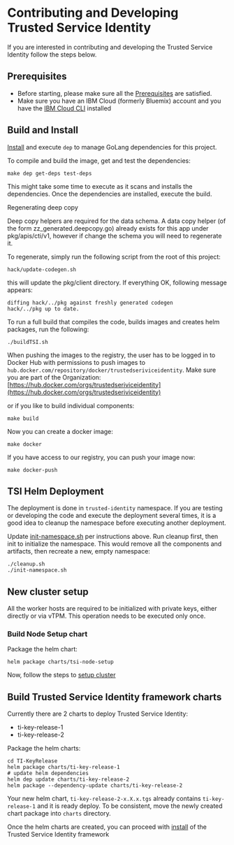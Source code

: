 # Contributing and Developing Trusted Service Identity

If you are interested in contributing and developing the Trusted Service Identity
follow the steps below.

## Prerequisites
* Before starting, please make sure all the [Prerequisites](./README.md#prerequisites)
are satisfied.
*  Make sure you have an IBM Cloud (formerly Bluemix) account and you have the [IBM Cloud CLI](https://cloud.ibm.com/docs/cli?topic=cloud-cli-ibmcloud-cli) installed


## Build and Install
[Install](https://github.com/golang/dep#installation) and execute `dep` to manage GoLang dependencies for this project.

To compile and build the image, get and test the dependencies:

```console
make dep get-deps test-deps
```
This might take some time to execute as it scans and installs the dependencies.
Once the dependencies are installed, execute the build.

Regenerating deep copy

Deep copy helpers are required for the data schema. A data copy helper (of the form zz_generated.deepcopy.go) already exists for this app under pkg/apis/cti/v1, however if change the schema you will need to regenerate it.

To regenerate, simply run the following script from the root of this project:

```
hack/update-codegen.sh
```

this will update the pkg/client directory. If everything OK, following message appears:

```
diffing hack/../pkg against freshly generated codegen
hack/../pkg up to date.
```
To run a full build that compiles the code, builds images and creates helm packages, run the following:

```console
./buildTSI.sh
```

When pushing the images to the registry, the user has to be logged in to Docker Hub with permissions to push images to `hub.docker.com/repository/docker/trustedseriviceidentity`. Make sure you are part of the Organization: [https://hub.docker.com/orgs/trustedseriviceidentity](https://hub.docker.com/orgs/trustedseriviceidentity)

or if you like to build individual components:

```console
make build
```

Now you can create a docker image:

```console
make docker
```

If you have access to our registry, you can push your image now:

```console
make docker-push
```

## TSI Helm Deployment
The deployment is done in `trusted-identity` namespace. If you are testing or
developing the code and execute the deployment several times, it is a good idea
to cleanup the namespace before executing another deployment.

Update [init-namespace.sh](./init-namespace.sh) per instructions above.
Run cleanup first, then init to initialize the namespace. This would remove all
the components and artifacts, then recreate a new, empty namespace:

```console
./cleanup.sh
./init-namespace.sh
```

## New cluster setup
All the worker hosts are required to be initialized with private keys, either directly
or via vTPM. This operation needs to be executed only once.

### Build Node Setup chart
Package the helm chart:
```console
helm package charts/tsi-node-setup
```

Now, follow the steps to [setup cluster](./README.md#setup-cluster)

## Build Trusted Service Identity framework charts
Currently there are 2 charts to deploy Trusted Service Identity:
* ti-key-release-1
* ti-key-release-2

Package the helm charts:
```console
cd TI-KeyRelease
helm package charts/ti-key-release-1
# update helm dependencies
helm dep update charts/ti-key-release-2
helm package --dependency-update charts/ti-key-release-2
```
Your new helm chart, `ti-key-release-2-x.X.x.tgs` already contains `ti-key-release-1`
and it is ready deploy.
To be consistent, move the newly created chart package into `charts` directory.

Once the helm charts are created, you can proceed with [install](./README.md#install-trusted-service-identity-framework) of the Trusted Service Identity framework
